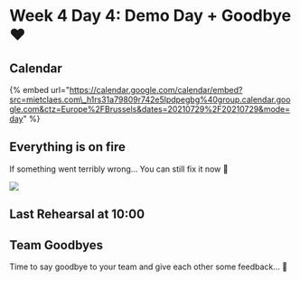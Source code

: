 # Week 4 Day 4: Demo Day + Goodbye ❤️

## Calendar

{% embed url="https://calendar.google.com/calendar/embed?src=mietclaes.com\_h1rs31a79809r742e5lpdpegbg%40group.calendar.google.com&ctz=Europe%2FBrussels&dates=20210729%2F20210729&mode=day" %}

## Everything is on fire <a id="09-00-team-only-everything-is-on-fire"></a>

If something went terribly wrong... You can still fix it now 😬

![](https://gblobscdn.gitbook.com/assets%2F-LckflnxdoFGRNgQmj50%2F-MDB4oZpt3KfClYBh7DI%2F-MDB4rpoXJ_KuYkdEyKv%2Felmo.gif?alt=media&token=bef6e877-8e6c-47b1-b56c-467aca3e1ae7)

## Last Rehearsal at 10:00



## Team Goodbyes

Time to say goodbye to your team and give each other some feedback... 🥰

